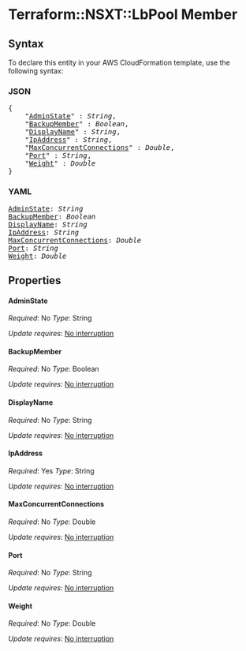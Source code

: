 # Terraform::NSXT::LbPool Member

## Syntax

To declare this entity in your AWS CloudFormation template, use the following syntax:

### JSON

<pre>
{
    "<a href="#adminstate" title="AdminState">AdminState</a>" : <i>String</i>,
    "<a href="#backupmember" title="BackupMember">BackupMember</a>" : <i>Boolean</i>,
    "<a href="#displayname" title="DisplayName">DisplayName</a>" : <i>String</i>,
    "<a href="#ipaddress" title="IpAddress">IpAddress</a>" : <i>String</i>,
    "<a href="#maxconcurrentconnections" title="MaxConcurrentConnections">MaxConcurrentConnections</a>" : <i>Double</i>,
    "<a href="#port" title="Port">Port</a>" : <i>String</i>,
    "<a href="#weight" title="Weight">Weight</a>" : <i>Double</i>
}
</pre>

### YAML

<pre>
<a href="#adminstate" title="AdminState">AdminState</a>: <i>String</i>
<a href="#backupmember" title="BackupMember">BackupMember</a>: <i>Boolean</i>
<a href="#displayname" title="DisplayName">DisplayName</a>: <i>String</i>
<a href="#ipaddress" title="IpAddress">IpAddress</a>: <i>String</i>
<a href="#maxconcurrentconnections" title="MaxConcurrentConnections">MaxConcurrentConnections</a>: <i>Double</i>
<a href="#port" title="Port">Port</a>: <i>String</i>
<a href="#weight" title="Weight">Weight</a>: <i>Double</i>
</pre>

## Properties

#### AdminState

_Required_: No
_Type_: String

_Update requires_: [No interruption](https://docs.aws.amazon.com/AWSCloudFormation/latest/UserGuide/using-cfn-updating-stacks-update-behaviors.html#update-no-interrupt)

#### BackupMember

_Required_: No
_Type_: Boolean

_Update requires_: [No interruption](https://docs.aws.amazon.com/AWSCloudFormation/latest/UserGuide/using-cfn-updating-stacks-update-behaviors.html#update-no-interrupt)

#### DisplayName

_Required_: No
_Type_: String

_Update requires_: [No interruption](https://docs.aws.amazon.com/AWSCloudFormation/latest/UserGuide/using-cfn-updating-stacks-update-behaviors.html#update-no-interrupt)

#### IpAddress

_Required_: Yes
_Type_: String

_Update requires_: [No interruption](https://docs.aws.amazon.com/AWSCloudFormation/latest/UserGuide/using-cfn-updating-stacks-update-behaviors.html#update-no-interrupt)

#### MaxConcurrentConnections

_Required_: No
_Type_: Double

_Update requires_: [No interruption](https://docs.aws.amazon.com/AWSCloudFormation/latest/UserGuide/using-cfn-updating-stacks-update-behaviors.html#update-no-interrupt)

#### Port

_Required_: No
_Type_: String

_Update requires_: [No interruption](https://docs.aws.amazon.com/AWSCloudFormation/latest/UserGuide/using-cfn-updating-stacks-update-behaviors.html#update-no-interrupt)

#### Weight

_Required_: No
_Type_: Double

_Update requires_: [No interruption](https://docs.aws.amazon.com/AWSCloudFormation/latest/UserGuide/using-cfn-updating-stacks-update-behaviors.html#update-no-interrupt)

